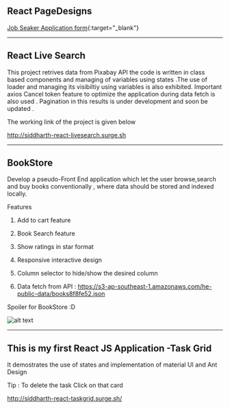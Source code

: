 React PageDesigns
----------
[Job Seaker Application form](https://react-25cezm7sdf.stackblitz.io/){:target="_blank"}












-----------------------------
React Live Search 
-----------
This project retrives data from Pixabay API the code is written in class based components and managing of variables using states .The use of loader and managing its visibiltiy using variables is also exhibited. Important axios Cancel token feature to optimize the application during data fetch is also used . Pagination in this results is under development and soon be updated .

The working link of the project is given below

http://siddharth-react-livesearch.surge.sh

-----------------------------------------------------------------------
BookStore
--------------

Develop a pseudo-Front End application which let the user browse,search and buy books conventionally , where data should be stored and indexed locally.

Features

1) Add to cart feature

2) Book Search feature

3) Show ratings in star format

4) Responsive interactive design

5) Column selector to hide/show the desired column

6) Data fetch from API : https://s3-ap-southeast-1.amazonaws.com/he-public-data/books8f8fe52.json



Spoiler for BookStore :D


![alt text](https://user-images.githubusercontent.com/69970001/104966296-87d32f00-5a06-11eb-9be3-c866a069860e.png)






----------------------------------------------------------


This is my first React JS Application -Task Grid
-------------------
It demostrates the use of states and implementation of material UI and Ant Design

Tip : To delete the task Click on that card

http://siddharth-react-taskgrid.surge.sh/
